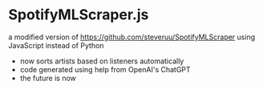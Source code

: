 # SpotifyMLScraper.js
a modified version of https://github.com/steveruu/SpotifyMLScraper using JavaScript instead of Python  

* now sorts artists based on listeners automatically  
* code generated using help from OpenAI's ChatGPT  
* the future is now
